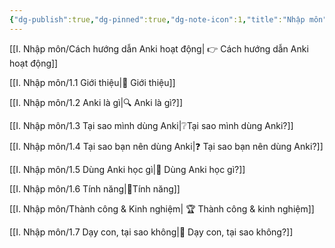 ```yaml
---
{"dg-publish":true,"dg-pinned":true,"dg-note-icon":1,"title":"Nhập môn","sticker":"emoji//1f476","permalink":"/i-nhap-mon/00-nhap-mon/","pinned":true,"dgPassFrontmatter":true}
---
```



[[I. Nhập môn/Cách hướng dẫn Anki hoạt động\| 👉 Cách hướng dẫn Anki hoạt động]]

[[I. Nhập môn/1.1 Giới thiệu\|👋 Giới thiệu]]

[[I. Nhập môn/1.2 Anki là gì\|🔍 Anki là gì?]]

[[I. Nhập môn/1.3 Tại sao mình dùng Anki\|❔Tại sao mình dùng Anki?]]

[[I. Nhập môn/1.4 Tại sao bạn nên dùng Anki\|❓ Tại sao bạn nên dùng Anki?]]

[[I. Nhập môn/1.5 Dùng Anki học gì\|🧐 Dùng Anki học gì?]]

[[I. Nhập môn/1.6 Tính năng\|🧩Tính năng]]

[[I. Nhập môn/Thành công & Kinh nghiệm\| 🏆 Thành công & kinh nghiệm]]

[[I. Nhập môn/1.7 Dạy con, tại sao không\|👶 Dạy con, tại sao không?]]